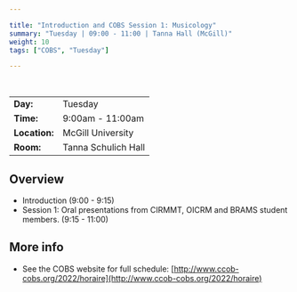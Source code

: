 ```yaml
---

title: "Introduction and COBS Session 1: Musicology"
summary: "Tuesday | 09:00 - 11:00 | Tanna Hall (McGill)"
weight: 10
tags: ["COBS", "Tuesday"]

---
```


<br>

| | |
| - | - |
| **Day:** | Tuesday |
| **Time:** | 9:00am - 11:00am |
| **Location:** | McGill University |
| **Room:** | Tanna Schulich Hall |

## Overview

- Introduction (9:00 - 9:15)
- Session 1: Oral presentations from CIRMMT, OICRM and BRAMS student members. (9:15 - 11:00)

## More info

- See the COBS website for full schedule: [http://www.ccob-cobs.org/2022/horaire](http://www.ccob-cobs.org/2022/horaire)
